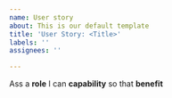 ```yaml
---
name: User story
about: This is our default template
title: 'User Story: <Title>'
labels: ''
assignees: ''

---
```


Ass a **role** I can **capability** so that **benefit**
